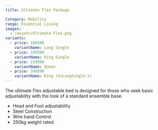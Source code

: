 ```yaml
---
title: Ultimate Flex Package

Category: Mobility
range: Essential Living
images:
  - /assets/Ultimate-Flex.png
variants:
  - price: 189500
    variantName: Long Single
  - price: 199500
    variantName: King Single
  - price: 219500
    variantName: Queen
  - price: 349500
    variantName: King (2xLongSingle's)
---
```


The ultimate Flex adjustable bed is designed for those who seek basic adjustability with the look of a standard ensemble base.
* Head and Foot adjustability
* Steel Construction
* Wire hand Control
* 250kg weight rated